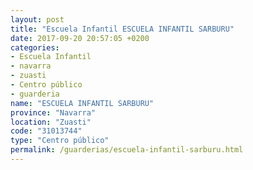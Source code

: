 ```yaml
---
layout: post
title: "Escuela Infantil ESCUELA INFANTIL SARBURU"
date: 2017-09-20 20:57:05 +0200
categories:
- Escuela Infantil
- navarra
- zuasti
- Centro público
- guarderia
name: "ESCUELA INFANTIL SARBURU"
province: "Navarra"
location: "Zuasti"
code: "31013744"
type: "Centro público"
permalink: /guarderias/escuela-infantil-sarburu.html
---
```


